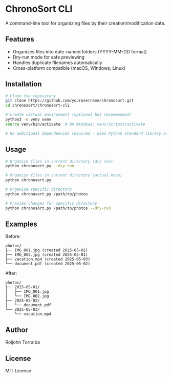 # ChronoSort CLI

A command-line tool for organizing files by their creation/modification date.

## Features

- Organizes files into date-named folders (YYYY-MM-DD format)
- Dry-run mode for safe previewing
- Handles duplicate filenames automatically
- Cross-platform compatible (macOS, Windows, Linux)

## Installation

```bash
# Clone the repository
git clone https://github.com/yourusername/chronosort.git
cd chronosort/chronosort-cli

# Create virtual environment (optional but recommended)
python3 -m venv venv
source venv/bin/activate  # On Windows: venv\Scripts\activate

# No additional dependencies required - uses Python standard library only
```

## Usage

```bash
# Organize files in current directory (dry run)
python chronosort.py --dry-run

# Organize files in current directory (actual move)
python chronosort.py

# Organize specific directory
python chronosort.py /path/to/photos

# Preview changes for specific directory
python chronosort.py /path/to/photos --dry-run
```

## Examples

Before:
```
photos/
├── IMG_001.jpg (created 2025-05-01)
├── IMG_002.jpg (created 2025-05-01)
├── vacation.mp4 (created 2025-05-03)
└── document.pdf (created 2025-05-02)
```

After:
```
photos/
├── 2025-05-01/
│   ├── IMG_001.jpg
│   └── IMG_002.jpg
├── 2025-05-02/
│   └── document.pdf
└── 2025-05-03/
    └── vacation.mp4
```

## Author

Roljohn Torralba

## License

MIT License
